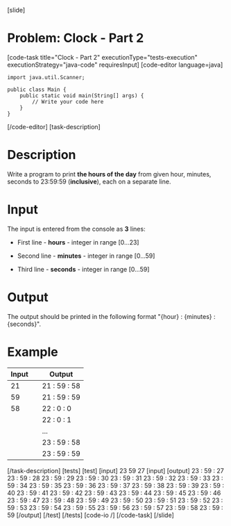 [slide]
# Problem: Clock - Part 2
[code-task title="Clock - Part 2" executionType="tests-execution" executionStrategy="java-code" requiresInput]
[code-editor language=java]
```
import java.util.Scanner;

public class Main {
    public static void main(String[] args) {
        // Write your code here
    }
}
```
[/code-editor]
[task-description]
# Description

Write a program to print **the hours of the day** from given hour, minutes, seconds to 23:59:59 (**inclusive**), each on a separate line. 

# Input

The input is entered from the console as **3** lines:

- First line - **hours** - integer in range \[0...23\]

- Second line - **minutes** - integer in range \[0...59\]

- Third line - **seconds** - integer in range \[0...59\]

# Output

The output should be printed in the following format "\{hour\} : \{minutes\} : \{seconds\}".

# Example

| **Input** | | **Output** |
| --- | --- | --- |
| 21 | | 21 : 59 : 58 |
| 59 | | 21 : 59 : 59 |
| 58 | | 22 : 0 : 0 |
| | | 22 : 0 : 1 |
| | | ... |
| | | 23 : 59 : 58 |
| | | 23 : 59 : 59 |

[/task-description]
[tests]
[test]
[input]
23
59
27
[input]
[output]
23 : 59 : 27
23 : 59 : 28
23 : 59 : 29
23 : 59 : 30
23 : 59 : 31
23 : 59 : 32
23 : 59 : 33
23 : 59 : 34
23 : 59 : 35
23 : 59 : 36
23 : 59 : 37
23 : 59 : 38
23 : 59 : 39
23 : 59 : 40
23 : 59 : 41
23 : 59 : 42
23 : 59 : 43
23 : 59 : 44
23 : 59 : 45
23 : 59 : 46
23 : 59 : 47
23 : 59 : 48
23 : 59 : 49
23 : 59 : 50
23 : 59 : 51
23 : 59 : 52
23 : 59 : 53
23 : 59 : 54
23 : 59 : 55
23 : 59 : 56
23 : 59 : 57
23 : 59 : 58
23 : 59 : 59
[/output]
[/test]
[/tests]
[code-io /]
[/code-task]
[/slide]